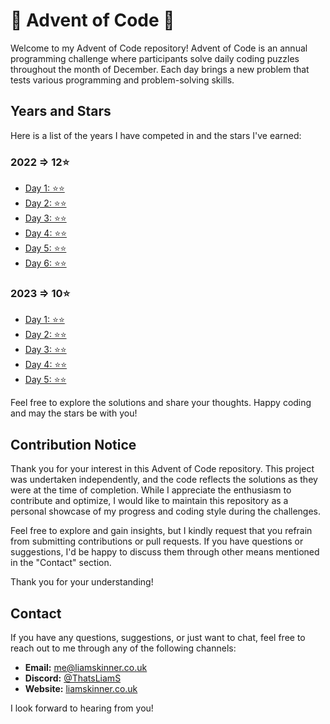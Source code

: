 # 🎄 Advent of Code 🎄

Welcome to my Advent of Code repository! Advent of Code is an annual programming challenge where participants solve daily coding puzzles throughout the month of December. Each day brings a new problem that tests various programming and problem-solving skills.

## Years and Stars
Here is a list of the years I have competed in and the stars I've earned:

### 2022 => 12⭐
- [Day 1: ⭐⭐](https://github.com/ThatsLiamS/AdventOfCode/blob/main/2022/Day%201.md)
- [Day 2: ⭐⭐](https://github.com/ThatsLiamS/AdventOfCode/blob/main/2022/Day%202.md)
- [Day 3: ⭐⭐](https://github.com/ThatsLiamS/AdventOfCode/blob/main/2022/Day%203.md)
- [Day 4: ⭐⭐](https://github.com/ThatsLiamS/AdventOfCode/blob/main/2022/Day%204.md)
- [Day 5: ⭐⭐](https://github.com/ThatsLiamS/AdventOfCode/blob/main/2022/Day%205.md)
- [Day 6: ⭐⭐](https://github.com/ThatsLiamS/AdventOfCode/blob/main/2022/Day%206.md)

### 2023 => 10⭐
- [Day 1: ⭐⭐](https://github.com/ThatsLiamS/AdventOfCode/blob/main/2023/Day%201.md)
- [Day 2: ⭐⭐](https://github.com/ThatsLiamS/AdventOfCode/blob/main/2023/Day%202.md)
- [Day 3: ⭐⭐](https://github.com/ThatsLiamS/AdventOfCode/blob/main/2023/Day%203.md)
- [Day 4: ⭐⭐](https://github.com/ThatsLiamS/AdventOfCode/blob/main/2023/Day%204.md)
- [Day 5: ⭐⭐](https://github.com/ThatsLiamS/AdventOfCode/blob/main/2023/Day%205.md)

Feel free to explore the solutions and share your thoughts. Happy coding and may the stars be with you!

## Contribution Notice

Thank you for your interest in this Advent of Code repository. This project was undertaken independently, and the code reflects the solutions as they were at the time of completion. While I appreciate the enthusiasm to contribute and optimize, I would like to maintain this repository as a personal showcase of my progress and coding style during the challenges.

Feel free to explore and gain insights, but I kindly request that you refrain from submitting contributions or pull requests. If you have questions or suggestions, I'd be happy to discuss them through other means mentioned in the "Contact" section.

Thank you for your understanding!

## Contact

If you have any questions, suggestions, or just want to chat, feel free to reach out to me through any of the following channels:

- **Email:** [me@liamskinner.co.uk](mailto:me@liamskinner.co.uk)
- **Discord:** [@ThatsLiamS](https://liamskinner.co.uk/discord)
- **Website:** [liamskinner.co.uk](https://liamskinner.co.uk)

I look forward to hearing from you!
